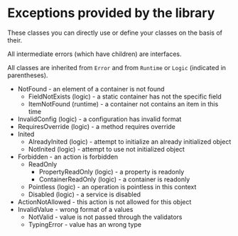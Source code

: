 # Exceptions provided by the library

These classes you can directly use or define your classes on the basis of their.

All intermediate errors (which have children) are interfaces.

All classes are inherited from `Error` and from `Runtime` or `Logic` (indicated in parentheses).

 * NotFound - an element of a container is not found
    * FieldNotExists (logic) - a static container has not the specific field
    * ItemNotFound (runtime) - a container not contains an item in this time
 * InvalidConfig (logic) - a configuration has invalid format
 * RequiresOverride (logic) - a method requires override
 * Inited 
    * AlreadyInited (logic) - attempt to initialize an already initialized object
    * NotInited (logic) - attempt to use not initialized object
 * Forbidden - an action is forbidden
    * ReadOnly
        * PropertyReadOnly (logic) - a property is readonly
        * ContainerReadOnly (logic) - a container is readonly
    * Pointless (logic) - an operation is pointless in this context
    * Disabled (logic) - a service is disabled
 * ActionNotAllowed - this action is not allowed for this object
 * InvalidValue - wrong format of a values
    * NotValid - value is not passed through the validators
    * TypingError - value has an wrong type
